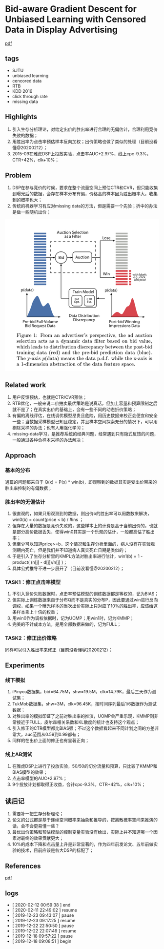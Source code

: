 # Bid-aware Gradient Descent for Unbiased Learning with Censored Data in Display Advertising 
[pdf](https://www.kdd.org/kdd2016/papers/files/adp0028-zhangA.pdf)

## tags
* SJTU
* unbiased learning
* cencored data
* RTB
* KDD 2016
* click through rate
* missing data

## Highlights
1. 引入生存分析理论，对给定出价的胜出率进行合理的无偏估计，合理利用竞价失败的数据；
1. 用胜出率为点击率预估样本反向加权；出价策略也做了类似的处理（目前没看懂@20200212）；
1. 2015-09在雅虎DSP上投放实验，点击率AUC+2.97%，线上cpc-9.3%，CTR+42%，clk+10%；

## Problem
1. DSP在参与竞价的时候，要求在整个流量空间上预估CTR和CVR，但只能收集到曝光后的数据，会存在样本分布有偏，价格高的样本因为胜出概率大，收集到的概率也大；
1. 传统的机器学习有应对missing data的方法，但是需要一个先验；折中的办法是做一些随机出价；

![bias](bid-aware/figure1-biased.png)

## Related work
1. 用户反馈预估，也就是CTR/CVR预估；
1. RTB优化，一般来说二价拍卖最优策略是说真话，但加上容量和预算限制之后就不是了；在真实出价的基础上，会有一些不同的动态折价策略；
1. 有偏的离线评估，在线调优模型昂贵且危险，用历史数据来校正会便宜和安全一些；当数据采样模型已知且稳定，并且样本空间探索充分的情况下，可以用剔除采样的办法；也有人用强化学习；
1. missing-data学习，是推荐系统的经典问题，经常遇到只有隐式反馈的问题，一般通过各种负样本采样的办法解决；

## Approach
### 基本的分布
通篇的问题都来自于 Q(x) = P(x) * win(b)，即观察到的数据其实是受出价带来的胜出率控制的有偏数据；

### 胜出率的无偏估计
1. 很直观的，如果只用观测到的数据，则出价b的胜出率可以用数数来解决，win0(b) = count(price < b) / #ins ；
1. 但存在大量的数据是竞价失败的，这些样本上的计费是高于当前出价的，也就是部分高价数据丢失，使得win0其实是一个乐观的估计，一般都高估了胜出率；
1. 但至少可以知道price>=b，这个情况和生存分析里面的，病人没有在实验观测期内死亡，但是我们并不知道病人真实死亡日期是类似的；
1. 于是引入了生存分析里的KMPL方法对胜出率进行估计，win1(b) = 1 - product( (n[j] - d[j])/n[j] )；
1. 具体公式推导不进一步展开了（目前没看懂@20200212）；

### TASK1：修正点击率模型
1. 不引入竞价失败数据时，点击率预估模型的训练数据都是等权的，记为BIAS；
1. 但实际上训练数据来自于分布Q而不是真实的分布P，因此要通过win进行反向调权，如果一个曝光样本的当次出价实际上只对应了10%的胜出率，应该给这条样本乘上十倍的权重；
1. 用win0作为调权依据时，记为UOMP；用win1时，记为KMMP；
1. 完美的不计成本方法，是用全部数据来做的，记为FULL；

### TASK2：修正出价策略
同样可以引入胜出率来修正（目前没看懂@20200212）；

## Experiments
### 线下模拟
1. iPinyou数据集，bid=64.75M，shw=19.5M，clk=14.79K，最后三天作为测试集；
1. TukMob数据集，shw=3M，clk=96.45K，按时间序列最后1/6数据作为测试数据；
1. 对胜出率的模拟印证了之前对胜出率的推演，UOMP会严重乐观，KMMP则非常接近于FULL，皮尔森相关系数和KL散度的统计也支持这个观点；
1. 引入修正的CTR模型都比BIAS强；不过这个数据看起来不同计划之间的方差非常大，auc范围从0.59到0.99都有；
1. 同样的在出价上面的修正也有显著正向；

### 线上AB测试
1. 在雅虎DSP上进行了投放实验，50/50的切分流量和预算，只比较了KMMP和BIAS模型的效果；
1. 点击率模型的AUC+2.97%；
1. 9个投放计划都取得正收益，合计cpc-9.3%，CTR+42%，clk+10%；

## 读后记 
1. 需要补一把生存分析理论；
1. 论文的公式都是基于连续空间概率来抽象和推导的，按离散概率空间来推演的话，会不会更易懂一些？
1. 最优出价策略和预估模型的控制变量实验没有给出，实际上并不知道哪一个因素对最终的效果贡献更大；
1. 10%的成本下降和点击量上升是非常显著的，作为四年前发论文、五年前做实验的技术，目前应该是各大DSP的标配了；


## References
[pdf](https://www.kdd.org/kdd2016/papers/files/adp0028-zhangA.pdf)

## logs
* [ 2020-02-12 00:59:38 ] end
* [ 2020-02-11 22:49:02 ] resume
* [ 2019-12-23 09:43:07 ] pause
* [ 2019-12-23 09:17:25 ] resume
* [ 2019-12-22 22:50:50 ] pause
* [ 2019-12-22 22:07:49 ] resume
* [ 2019-12-18 09:57:22 ] pause
* [ 2019-12-18 09:08:51 ] begin


